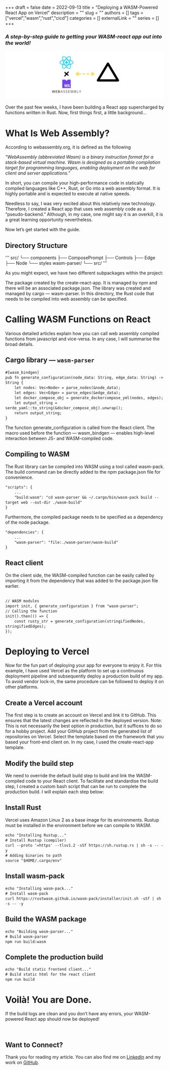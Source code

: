 +++ 
draft = false
date = 2022-09-13
title = "Deploying a WASM-Powered React App on Vercel"
description = ""
slug = ""
authors = []
tags = ["vercel","wasm","rust","cicd"]
categories = []
externalLink = ""
series = []
+++
### _A step-by-step guide to getting your WASM-react app out into the world!_

![1.png](images/1.png)

Over the past few weeks, I have been building a React app supercharged by functions written in Rust. Now, first things first, a little background…

# What Is Web Assembly?

According to webassembly.org, it is defined as the following

_"WebAssembly (abbreviated Wasm) is a binary instruction format for a stack-based virtual machine. Wasm is designed as a portable compilation target for programming languages, enabling deployment on the web for client and server applications."_

In short, you can compile your high-performance code in statically compiled languages like C++, Rust, or Go into a web assembly format. It is highly portable and is expected to execute at native speeds.

Needless to say, I was very excited about this relatively new technology. Therefore, I created a React app that uses web assembly code as a “pseudo-backend.” Although, in my case, one might say it is an overkill, it is a great learning opportunity nevertheless.

Now let’s get started with the guide.

## Directory Structure
'''
src/
└── components
    ├── ComposePrompt
    ├── Controls
    ├── Edge
    ├── Node
    └── styles
wasm-parser/
└── src/
'''

As you might expect, we have two different subpackages within the project:

The package created by the create-react-app. It is managed by npm and there will be an associated package.json.
The library was created and managed by cargo — wasm-parser. In this directory, the Rust code that needs to be compiled into web assembly can be specified.

# Calling WASM Functions on React
Various detailed articles explain how you can call web assembly compiled functions from javascript and vice-versa. In any case, I will summarise the broad details.

## Cargo library — `wasm-parser`

```
#[wasm_bindgen]
pub fn generate_configuration(node_data: String, edge_data: String) -> String {
    let nodes: Vec<Node> = parse_nodes(&node_data);
    let edges: Vec<Edge> = parse_edges(&edge_data);
    let docker_compose_obj = generate_dockercompose_yml(nodes, edges);
    let output_string = serde_yaml::to_string(&docker_compose_obj).unwrap();
    return output_string;
}
```

The function generate_configuration is called from the React client. The macro used before the function — wasm_bindgen — enables high-level interaction between JS- and WASM-compiled code.

## Compiling to WASM
The Rust library can be compiled into WASM using a tool called wasm-pack. The build command can be directly added to the npm package.json file for convenience.

```
"scripts": {
    ...    
    "build:wasm": "cd wasm-parser && ~/.cargo/bin/wasm-pack build --target web --out-dir ./wasm-build"
}
```

Furthermore, the compiled package needs to be specified as a dependency of the node package.

```
"dependencies": {
    ...
    "wasm-parser": "file:./wasm-parser/wasm-build"
}
```

## React client

On the client side, the WASM-compiled function can be easily called by importing it from the dependency that was added to the package.json file earlier.

```

// WASM modules
import init, { generate_configuration } from "wasm-parser";
// Calling the function 
init().then(() => {
    const rusty_str = generate_configuration(stringifiedNodes, stringifiedEdges);
});
```

# Deploying to Vercel
Now for the fun part of deploying your app for everyone to enjoy it. For this example, I have used Vercel as the platform to set up a continuous deployment pipeline and subsequently deploy a production build of my app. To avoid vendor lock-in, the same procedure can be followed to deploy it on other platforms.

## Create a Vercel account

The first step is to create an account on Vercel and link it to GitHub. This ensures that the latest changes are reflected in the deployed version. Note: This is not necessarily the best option in production, but it suffices to do so for a hobby project.
Add your GitHub project from the generated list of repositories on Vercel.
Select the template based on the framework that you based your front-end client on. In my case, I used the create-react-app template.

## Modify the build step

We need to override the default build step to build and link the WASM-compiled code to your React client. To facilitate and standardise the build step, I created a custom bash script that can be run to complete the production build. I will explain each step below:

## Install Rust

Vercel uses Amazon Linux 2 as a base image for its environments. Rustup must be installed in the environment before we can compile to WASM.

```
echo "Installing Rustup..."
# Install Rustup (compiler)
curl --proto '=https' --tlsv1.2 -sSf https://sh.rustup.rs | sh -s -- -y
# Adding binaries to path
source "$HOME/.cargo/env"
```

## Install wasm-pack

```
echo "Installing wasm-pack..."
# Install wasm-pack
curl https://rustwasm.github.io/wasm-pack/installer/init.sh -sSf | sh -s -- -y
```

## Build the WASM package

```
echo "Building wasm-parser..."
# Build wasm-parser 
npm run build:wasm
```

## Complete the production build

```
echo "Build static frontend client..."
# Build static html for the react client
npm run build
```

# Voilà! You are Done.

If the build logs are clean and you don’t have any errors, your WASM-powered React app should now be deployed!

<br>

## Want to Connect?

Thank you for reading my article. You can also find me on [LinkedIn](https://www.linkedin.com/in/mukkundsunjii/) and my work on [GitHub](https://github.com/mukkund1996).

